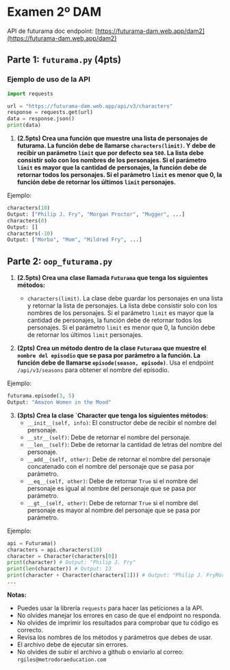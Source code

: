 # Examen 2º DAM

API de futurama doc endpoint: [https://futurama-dam.web.app/dam2](https://futurama-dam.web.app/dam2)

## Parte 1: `futurama.py` (4pts)

### Ejemplo de uso de la API

```python
import requests

url = "https://futurama-dam.web.app/api/v3/characters"
response = requests.get(url)
data = response.json()
print(data)
```


1. **(2.5pts) Crea una función que muestre una lista de personajes de futurama. La función debe de llamarse `characters(limit)`. Y debe de recibir un parámetro `limit` que por defecto sea `500`. La lista debe consistir solo con los nombres de los personajes. Si el parámetro `limit` es mayor que la cantidad de personajes, la función debe de retornar todos los personajes. Si el parámetro `limit` es menor que 0, la función debe de retornar los últimos `limit` personajes.**


Ejemplo:

```python
characters(10)
Output: ["Philip J. Fry", "Morgan Proctor", "Mugger", ...]
characters(0)
Output: []
characters(-10)
Output: ["Morbo", "Mom", "Mildred Fry", ...]
```


## Parte 2: `oop_futurama.py`


1. **(2.5pts) Crea una clase llamada `Futurama` que tenga los siguientes métodos:**
    - `characters(limit)`. La clase debe guardar los personajes en una lista y retornar la lista de personajes. La lista debe consistir solo con los nombres de los personajes. Si el parámetro `limit` es mayor que la cantidad de personajes, la función debe de retornar todos los personajes. Si el parámetro `limit` es menor que 0, la función debe de retornar los últimos `limit` personajes.


2. **(2pts) Crea un método dentro de la clase `Futurama` que muestre el `nombre del episodio` que se pasa por parámetro a la función. La función debe de llamarse `episode(season, episode)`**. Usa el endpoint `/api/v3/seasons` para obtener el nombre del episodio. 

Ejemplo:
```python
futurama.episode(3, 5)
Output: "Amazon Women in the Mood"
```

3. **(3pts) Crea la clase `Character que tenga los siguientes métodos:**
    - `__init__(self, info)`: El constructor debe de recibir el nombre del personaje.
    - `__str__(self)`: Debe de retornar el nombre del personaje.
    - `__len__(self)`: Debe de retornar la cantidad de letras del nombre del personaje.
    - `__add__(self, other)`: Debe de retornar el nombre del personaje concatenado con el nombre del personaje que se pasa por parámetro.
    - `__eq__(self, other)`: Debe de retornar `True` si el nombre del personaje es igual al nombre del personaje que se pasa por parámetro.
    - `__gt__(self, other)`: Debe de retornar `True` si el nombre del personaje es mayor al nombre del personaje que se pasa por parámetro.

Ejemplo:
```python
api = Futurama()
characters = api.characters(10)
character = Character(characters[0])
print(character) # Output: "Philip J. Fry"
print(len(character)) # Output: 13
print(character + Character(characters[1])) # Output: "Philip J. FryMorgan Proctor"
...

```

**Notas:**
- Puedes usar la librería `requests` para hacer las peticiones a la API.
- No olvides manejar los errores en caso de que el endpoint no responda.
- No olvides de imprimir los resultados para comprobar que tu código es correcto.
- Revisa los nombres de los métodos y parámetros que debes de usar.
- El archivo debe de ejecutar sin errores.
- No olvides de subir el archivo a github o enviarlo al correo: `rgiles@metrodoraeducation.com`
